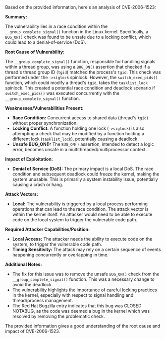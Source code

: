 Based on the provided information, here's an analysis of CVE-2006-1523:

**Summary:**

The vulnerability lies in a race condition within the `__group_complete_signal()` function in the Linux kernel. Specifically, a `BUG_ON()` check was found to be unsafe due to a locking conflict, which could lead to a denial-of-service (DoS).

**Root Cause of Vulnerability:**

The `__group_complete_signal()` function, responsible for handling signals within a thread group, was using a `BUG_ON()` assertion that checked if a thread's thread group ID (`tgid`) matched the process's `tgid`. This check was performed under the `->siglock` spinlock. However, the `switch_exec_pids()` function, which could modify a thread's `tgid`, takes the `tasklist_lock` spinlock. This created a potential race condition and deadlock scenario if `switch_exec_pids()` was executed concurrently with the `__group_complete_signal()` function.

**Weaknesses/Vulnerabilities Present:**

*   **Race Condition:** Concurrent access to shared data (thread's `tgid`) without proper synchronization.
*   **Locking Conflict:** A function holding one lock (`->siglock`) is also attempting a check that may be modified by a function holding a different lock (`tasklist_lock`), potentially causing a deadlock.
*   **Unsafe BUG_ON():** The `BUG_ON()` assertion, intended to detect a logic error, becomes unsafe in a multithreaded/multiprocessor context.

**Impact of Exploitation:**

*   **Denial of Service (DoS):**  The primary impact is a local DoS. The race condition and subsequent deadlock could freeze the kernel, making the system unusable. This is primarily a system instability issue, potentially causing a crash or hang.

**Attack Vectors:**

*   **Local:** The vulnerability is triggered by a local process performing operations that can lead to the race condition. The attack vector is within the kernel itself. An attacker would need to be able to execute code on the local system to trigger the vulnerable code path.

**Required Attacker Capabilities/Position:**

*   **Local Access:** The attacker needs the ability to execute code on the system, to trigger the vulnerable code path.
*   **Timing Sensitivity:** The attack may rely on a certain sequence of events happening concurrently or overlapping in time.

**Additional Notes:**

*   The fix for this issue was to remove the unsafe `BUG_ON()` check from the `__group_complete_signal()` function. This was a necessary change to avoid the deadlock.
*   The vulnerability highlights the importance of careful locking practices in the kernel, especially with respect to signal handling and thread/process management.
*  The Red Hat Bugzilla entry indicates that this bug was CLOSED NOTABUG, as the code was deemed a bug in the kernel which was resolved by removing the problematic check.

The provided information gives a good understanding of the root cause and impact of CVE-2006-1523.